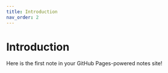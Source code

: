 ```yaml
---
title: Introduction
nav_order: 2
---
```


# Introduction

Here is the first note in your GitHub Pages-powered notes site!

